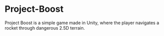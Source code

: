 # Project-Boost
 Project Boost is a simple game made in Unity, where the player navigates a rocket through dangerous 2.5D terrain.
